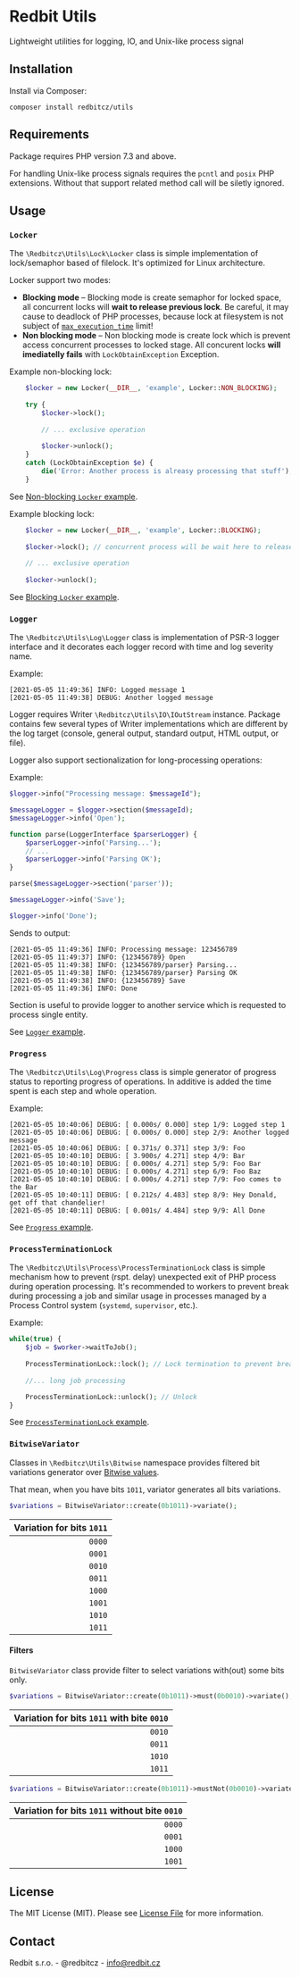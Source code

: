 # Redbit Utils

Lightweight utilities for logging, IO, and Unix-like process signal

## Installation

Install via Composer:

```shell
composer install redbitcz/utils
```

## Requirements 
Package requires PHP version 7.3 and above.

For handling Unix-like process signals requires the `pcntl` and `posix` PHP extensions. Without that support
related method call will be siletly ignored.

## Usage

### `Locker`

The `\Redbitcz\Utils\Lock\Locker` class is simple implementation of lock/semaphor based of filelock. It's optimized for
Linux architecture. 

Locker support two modes:

 - **Blocking mode** – Blocking mode is create semaphor for locked space, all concurrent locks will **wait to release
    previous lock**. Be careful, it may cause to deadlock of PHP processes, because lock at filesystem is not subject of
    [`max_execution_time`](https://www.php.net/manual/en/info.configuration.php#ini.max-execution-time) limit!
 - **Non blocking mode** – Non blocking mode is create lock which is prevent access concurrent processes to locked stage. 
    All concurent locks **will imediatelly fails** with `LockObtainException` Exception.

Example non-blocking lock: 

```php
    $locker = new Locker(__DIR__, 'example', Locker::NON_BLOCKING);
    
    try {
        $locker->lock();
        
        // ... exclusive operation
        
        $locker->unlock();
    }
    catch (LockObtainException $e) {
        die('Error: Another process is alreasy processing that stuff');
    }
```

See [Non-blocking `Locker` example](examples/lock/non-blocking-locker.php).

Example blocking lock:

```php
    $locker = new Locker(__DIR__, 'example', Locker::BLOCKING);
    
    $locker->lock(); // concurrent process will be wait here to release previous lock
    
    // ... exclusive operation
    
    $locker->unlock();
```

See [Blocking `Locker` example](examples/lock/blocking-locker.php).

### `Logger`

The `\Redbitcz\Utils\Log\Logger` class is implementation of PSR-3 logger interface and it decorates each
logger record with time and log severity name.

Example:
```
[2021-05-05 11:49:36] INFO: Logged message 1
[2021-05-05 11:49:38] DEBUG: Another logged message
```

Logger requires Writer `\Redbitcz\Utils\IO\IOutStream` instance. Package contains few several types
of Writer implementations which are different by the log target (console, general output, standard output, HTML output,
or file).

Logger also support sectionalization for long-processing operations:

Example:

```php
$logger->info("Processing message: $messageId");

$messageLogger = $logger->section($messageId);
$messageLogger->info('Open');

function parse(LoggerInterface $parserLogger) {
    $parserLogger->info('Parsing...');
    // ...
    $parserLogger->info('Parsing OK');
}

parse($messageLogger->section('parser'));

$messageLogger->info('Save');

$logger->info('Done');
```

Sends to output:
```
[2021-05-05 11:49:36] INFO: Processing message: 123456789
[2021-05-05 11:49:37] INFO: {123456789} Open
[2021-05-05 11:49:38] INFO: {123456789/parser} Parsing...
[2021-05-05 11:49:38] INFO: {123456789/parser} Parsing OK
[2021-05-05 11:49:38] INFO: {123456789} Save
[2021-05-05 11:49:36] INFO: Done
```

Section is useful to provide logger to another service which is requested to process single entity.

See [`Logger` example](examples/log/output-logger.php).

### `Progress`
The `\Redbitcz\Utils\Log\Progress` class is simple generator of progress status to reporting progress of operations.
In additive is added the time spent is each step and whole operation.

Example: 
```shell
[2021-05-05 10:40:06] DEBUG: [ 0.000s/ 0.000] step 1/9: Logged step 1
[2021-05-05 10:40:06] DEBUG: [ 0.000s/ 0.000] step 2/9: Another logged message
[2021-05-05 10:40:06] DEBUG: [ 0.371s/ 0.371] step 3/9: Foo
[2021-05-05 10:40:10] DEBUG: [ 3.900s/ 4.271] step 4/9: Bar
[2021-05-05 10:40:10] DEBUG: [ 0.000s/ 4.271] step 5/9: Foo Bar
[2021-05-05 10:40:10] DEBUG: [ 0.000s/ 4.271] step 6/9: Foo Baz
[2021-05-05 10:40:10] DEBUG: [ 0.000s/ 4.271] step 7/9: Foo comes to the Bar
[2021-05-05 10:40:11] DEBUG: [ 0.212s/ 4.483] step 8/9: Hey Donald, get off that chandelier! 
[2021-05-05 10:40:11] DEBUG: [ 0.001s/ 4.484] step 9/9: All Done
```
See [`Progress` example](examples/log/progress.php).

### `ProcessTerminationLock`

The `\Redbitcz\Utils\Process\ProcessTerminationLock` class is simple mechanism how to prevent (rspt. delay) unexpected
exit of PHP process during operation processing. It's recommended to workers to prevent break during processing a job
and similar usage in processes managed by a Process Control system (`systemd`, `supervisor`, etc.).

Example:

```php
while(true) {
    $job = $worker->waitToJob();
    
    ProcessTerminationLock::lock(); // Lock termination to prevent break job processing
    
    //... long job processing  

    ProcessTerminationLock::unlock(); // Unlock
}
```
See [`ProcessTerminationLock` example](examples/process/termination-lock.php).

### `BitwiseVariator`
Classes in `\Redbitcz\Utils\Bitwise` namespace provides filtered bit variations generator over
[Bitwise values](https://en.wikipedia.org/wiki/Bitwise_operation).

That mean, when you have bits `1011`, variator generates all bits variations.

```php
$variations = BitwiseVariator::create(0b1011)->variate();
```

| Variation for bits `1011` |
|--------------------------:|
|                    `0000` |
|                    `0001` |
|                    `0010` |
|                    `0011` |
|                    `1000` |
|                    `1001` |
|                    `1010` |
|                    `1011` |

#### Filters

`BitwiseVariator` class provide filter to select variations with(out) some bits only.

```php
$variations = BitwiseVariator::create(0b1011)->must(0b0010)->variate();
```

| Variation for bits `1011` with bite `0010` |
|-------------------------------------------:|
|                                     `0010` |
|                                     `0011` |
|                                     `1010` |
|                                     `1011` |


```php
$variations = BitwiseVariator::create(0b1011)->mustNot(0b0010)->variate();
```

| Variation for bits `1011` without bite `0010` |
|----------------------------------------------:|
|                                        `0000` |
|                                        `0001` |
|                                        `1000` |
|                                        `1001` |

## License
The MIT License (MIT). Please see [License File](LICENSE) for more information.

## Contact
Redbit s.r.o. - @redbitcz - info@redbit.cz


